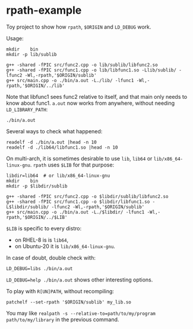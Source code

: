 # rpath-example

Toy project to show how `rpath`, `$ORIGIN` and `LD_DEBUG` work.

Usage:
```
mkdir    bin
mkdir -p lib/sublib

g++ -shared -fPIC src/func2.cpp -o lib/sublib/libfunc2.so
g++ -shared -fPIC src/func1.cpp -o lib/libfunc1.so -Llib/sublib/ -lfunc2 -Wl,-rpath,'$ORIGIN/sublib'
g++ src/main.cpp -o ./bin/a.out -L./lib/ -lfunc1 -Wl,-rpath,'$ORIGIN/../lib'
```

Note that libfunc1 sees func2 relative to itself, and that main only needs to know about func1.
`a.out` now works from anywhere, without needing `LD_LIBRARY_PATH`:
```
./bin/a.out
```

Several ways to check what happened:
```
readelf -d ./bin/a.out |head -n 10
readelf -d ./lib64/libfunc1.so |head -n 10
```

On multi-arch, it is sometimes desirable to use `lib`, `lib64` or `lib/x86_64-linux-gnu`.
`rpath` uses `$LIB` for that purpose:
```
libdir=lib64  # or lib/x86_64-linux-gnu
mkdir    bin
mkdir -p $libdir/sublib

g++ -shared -fPIC src/func2.cpp -o $libdir/sublib/libfunc2.so
g++ -shared -fPIC src/func1.cpp -o $libdir/libfunc1.so -L$libdir/sublib/ -lfunc2 -Wl,-rpath,'$ORIGIN/sublib'
g++ src/main.cpp -o ./bin/a.out -L./$libdir/ -lfunc1 -Wl,-rpath,'$ORIGIN/../$LIB'
```

`$LIB` is specific to every distro:
- on RHEL-8 is is `lib64`,
- on Ubuntu-20 it is `lib/x86_64-linux-gnu`.

In case of doubt, double check with:
```
LD_DEBUG=libs ./bin/a.out
```

`LD_DEBUG=help ./bin/a.out` shows other interesting options.

To play with `R[UN]PATH`, without recompiling:
```
patchelf --set-rpath '$ORIGIN/sublib' my_lib.so
```

You may like `realpath -s --relative-to=path/to/my/program path/to/my/library` in the previous command.

